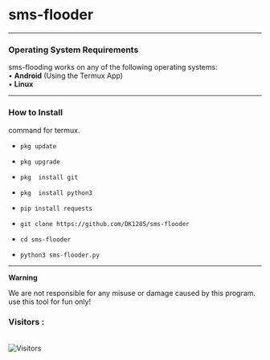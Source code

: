 # sms-flooder
------------------------------------------------------------------------

### Operating System Requirements

sms-flooding works on any of the following operating systems:<br>
• **Android** (Using the Termux App) <br>
• **Linux**  <br>


-------------------------------------------------------------------------

### How to Install 

command for termux.

* `pkg update`

* `pkg upgrade`

* `pkg  install git`

* `pkg  install python3`

*  `pip install requests`

* `git clone https://github.com/DK1285/sms-flooder`

* `cd sms-flooder`

* `python3 sms-flooder.py`



------------------------------------------------------------------------
**Warning**

We are not responsible for any misuse or damage caused by this program. use this tool for fun only!

<h3>Visitors :</h3>
<br>
<img src="https://profile-counter.glitch.me/DK1285/count.svg" alt="Visitors">
